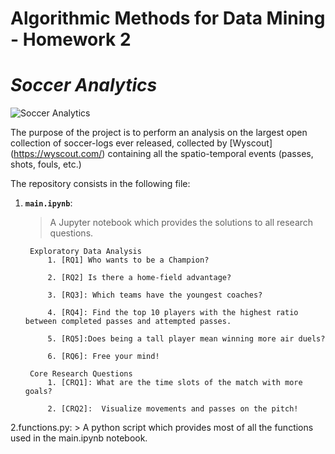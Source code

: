 # Algorithmic Methods for Data Mining - Homework 2 
# *Soccer Analytics* 

![Soccer Analytics](https://camo.githubusercontent.com/46e9590888342348290008d161002e62b31e25a7/68747470733a2f2f7777772e63756d6265726c616e64796d63612e6f72672f75706c6f6164732f352f322f322f332f35323233353237392f736f636365722d666f6f7462616c6c2d73756e7365742d312d31303234783535335f6f7269672e6a7067)

The purpose of the project is to perform an analysis on the largest open collection of soccer-logs ever released, collected by [Wyscout] (https://wyscout.com/) containing all the spatio-temporal events (passes, shots, fouls, etc.)

The repository consists in the following file:
1. __`main.ipynb`__: 
	> A Jupyter notebook which provides the solutions to all research questions.
  	
		Exploratory Data Analysis
			1. [RQ1] Who wants to be a Champion?
			
			2. [RQ2] Is there a home-field advantage?  

			3. [RQ3]: Which teams have the youngest coaches? 

			4. [RQ4]: Find the top 10 players with the highest ratio between completed passes and attempted passes.  

			5. [RQ5]:Does being a tall player mean winning more air duels? 
			
			6. [RQ6]: Free your mind!
			
		Core Research Questions 
			1. [CRQ1]: What are the time slots of the match with more goals?
			
			2. [CRQ2]:  Visualize movements and passes on the pitch!


2.functions.py:
    > A python script which provides most of all the functions used in the main.ipynb notebook.
    


